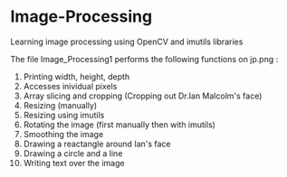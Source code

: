 # Image-Processing
Learning image processing using OpenCV and imutils libraries

The file Image_Processing1 performs the following functions on jp.png :

1. Printing width, height, depth
2. Accesses inividual pixels
3. Array slicing and cropping (Cropping out Dr.Ian Malcolm's face)
4. Resizing (manually)
5. Resizing using imutils
6. Rotating the image (first manually then with imutils)
7. Smoothing the image 
8. Drawing a reactangle around Ian's face
9. Drawing a circle and a line
10. Writing text over the image 
